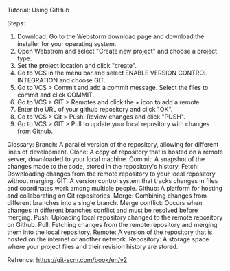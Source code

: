 Tutorial: Using GitHub

Steps:
1) Download: Go to the Webstorm download page and download the installer for your operating system.
2) Open Webstrom and select "Create new project" and choose a project type.
3) Set the project location and click "create".
4) Go to VCS in the menu bar and select ENABLE VERSION CONTROL INTEGRATION and choose GIT.
5) Go to VCS > Commit and add a commit message. Select the files to commit and click COMMIT.
6) Go to VCS > GIT > Remotes and click the + icon to add a remote.
7) Enter the URL of your github repository and click "OK".
8) Go to VCS > Git > Push. Review changes and click "PUSH".
9) Go to VCS > GIT > Pull to update your local repository with changes from Github.

Glossary: 
Branch: A parallel version of the repository, allowing for different lines of development. 
Clone: A copy of repository that is hosted on a remote server, downloaded to your local machine. 
Commit: A snapshot of the changes made to the code, stored in the repository's  history. 
Fetch: Downloading changes from the remote repository to your local repository without merging. 
GIT: A version control system that tracks changes in files and coordinates work among multiple people.
Github: A platform for hosting and collaborating on Git repositories. 
Merge: Combining changes from different branches into a single branch.
Merge conflict: Occurs when changes in different branches conflict and must be resolved before merging. 
Push: Uploading local repository changed to the remote repository on Github. 
Pull: Fetching changes from the remote repository and merging them into the local repository.
Remote: A version of the repository that is hosted on the internet or another network.
Repository: A storage space where your project files and their revision history are stored. 

  Refrence:
  https://git-scm.com/book/en/v2
